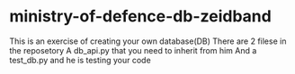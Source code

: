 # ministry-of-defence-db-zeidband
This is an exercise of creating your own database(DB) There are 2 filese in the reposetory A db_api.py that you need to inherit from him And a test_db.py and he is testing your code
